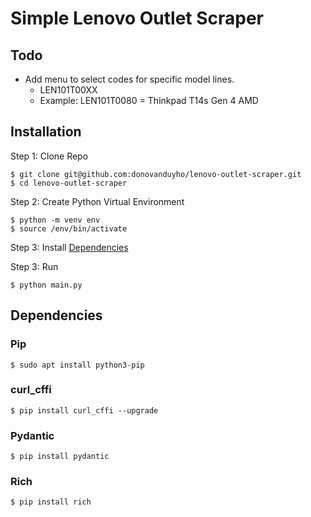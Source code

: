 # Simple Lenovo Outlet Scraper

## Todo
* Add menu to select codes for specific model lines.
    * LEN101T00XX
    * Example: LEN101T0080 = Thinkpad T14s Gen 4 AMD

## Installation
Step 1: Clone Repo
```
$ git clone git@github.com:donovanduyho/lenovo-outlet-scraper.git
$ cd lenovo-outlet-scraper
```

Step 2: Create Python Virtual Environment
```
$ python -m venv env
$ source /env/bin/activate
```

Step 3: Install [Dependencies](#dependencies)

Step 3: Run
```
$ python main.py
```

## Dependencies
### Pip
```
$ sudo apt install python3-pip 
```
### curl_cffi
```
$ pip install curl_cffi --upgrade
```
### Pydantic
```
$ pip install pydantic
```
### Rich
```
$ pip install rich
```